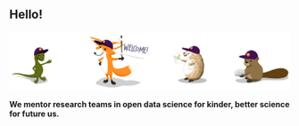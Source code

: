 ## Hello!

<img src="https://github.com/Openscapes/.github/blob/main/profile/horst-openscapes-mentors.jpg" width="550">  


**We mentor research teams in open data science for kinder, better science for future us.**


<!--

<center><img src="https://github.com/Openscapes/.github/blob/main/profile/horst-openscapes-mentors.jpg" width="100"></center>

**Here are some ideas to get you started:**

🙋‍♀️ A short introduction - what is your organization all about?
🌈 Contribution guidelines - how can the community get involved?
👩‍💻 Useful resources - where can the community find your docs? Is there anything else the community should know?
🍿 Fun facts - what does your team eat for breakfast?
🧙 Remember, you can do mighty things with the power of [Markdown](https://guides.github.com/features/mastering-markdown/)
-->
